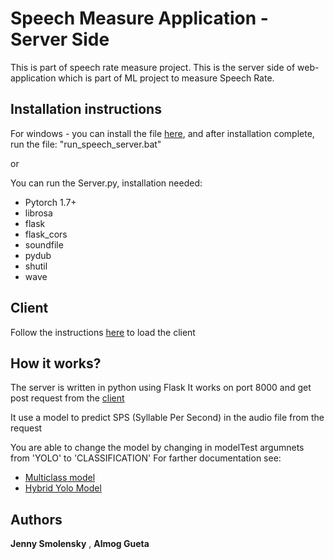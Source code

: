 # Speech Measure Application - Server Side

This is part of speech rate measure project.
This is the server side of web-application which is part of ML project to measure Speech Rate.

## Installation instructions
For windows - you can install the file [here](https://github.com/almog1/SpeechMeasureServer/tree/main/serverInstaller), and after installation complete, run the file: "run_speech_server.bat"

or 

You can run the Server.py, installation needed:
* Pytorch 1.7+
* librosa
* flask
* flask_cors
* soundfile
* pydub
* shutil
* wave


## Client
Follow the instructions [here](https://github.com/Jenny-Smolensky/speech-rate-client) to load the client

## How it works?

The server is written in python using Flask
It works on port 8000 and get post request from the [client](https://github.com/Jenny-Smolensky/speech-rate-client)

It use a model to predict SPS (Syllable Per Second) in the audio file from the request

You are able to change the model by changing in modelTest argumnets from 'YOLO' to 'CLASSIFICATION'
For farther documentation see:
* [Multiclass model](https://github.com/Jenny-Smolensky/ClassificationSpeechNet)
* [Hybrid Yolo Model](https://github.com/almog1/SpeechVowelsNet)



## Authors

**Jenny Smolensky** , **Almog Gueta**
